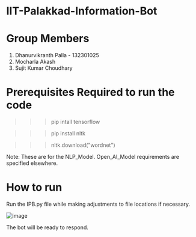 # IIT-Palakkad-Information-Bot

# Group Members
  1. Dhanurvikranth Palla - 132301025
  2. Mocharla Akash
  3. Sujit Kumar Choudhary

# Prerequisites Required to run the code 
>>> pip intall tensorflow

>>> pip install nltk

>>> nltk.download("wordnet")

Note: These are for the NLP_Model. Open_AI_Model requirements are specified elsewhere.

# How to run
Run the IPB.py file while making adjustments to file locations if necessary.

![image](https://github.com/DhanurvikranthPalla/IIT-Palakkad-Information-Bot/assets/168439040/239fa630-1034-40bd-8ef1-2e7ec76e0a02)

The bot will be ready to respond.
